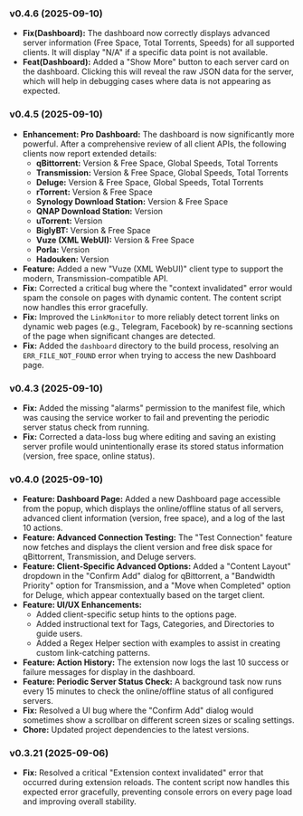 ### v0.4.6 (2025-09-10)

*   **Fix(Dashboard):** The dashboard now correctly displays advanced server information (Free Space, Total Torrents, Speeds) for all supported clients. It will display "N/A" if a specific data point is not available.
*   **Feat(Dashboard):** Added a "Show More" button to each server card on the dashboard. Clicking this will reveal the raw JSON data for the server, which will help in debugging cases where data is not appearing as expected.

### v0.4.5 (2025-09-10)

*   **Enhancement: Pro Dashboard:** The dashboard is now significantly more powerful. After a comprehensive review of all client APIs, the following clients now report extended details:
    *   **qBittorrent:** Version & Free Space, Global Speeds, Total Torrents
    *   **Transmission:** Version & Free Space, Global Speeds, Total Torrents
    *   **Deluge:** Version & Free Space, Global Speeds, Total Torrents
    *   **rTorrent:** Version & Free Space
    *   **Synology Download Station:** Version & Free Space
    *   **QNAP Download Station:** Version
    *   **uTorrent:** Version
    *   **BiglyBT:** Version & Free Space
    *   **Vuze (XML WebUI):** Version & Free Space
    *   **Porla:** Version
    *   **Hadouken:** Version
*   **Feature:** Added a new "Vuze (XML WebUI)" client type to support the modern, Transmission-compatible API.
*   **Fix:** Corrected a critical bug where the "context invalidated" error would spam the console on pages with dynamic content. The content script now handles this error gracefully.
*   **Fix:** Improved the `LinkMonitor` to more reliably detect torrent links on dynamic web pages (e.g., Telegram, Facebook) by re-scanning sections of the page when significant changes are detected.
*   **Fix:** Added the `dashboard` directory to the build process, resolving an `ERR_FILE_NOT_FOUND` error when trying to access the new Dashboard page.

### v0.4.3 (2025-09-10)

*   **Fix:** Added the missing "alarms" permission to the manifest file, which was causing the service worker to fail and preventing the periodic server status check from running.
*   **Fix:** Corrected a data-loss bug where editing and saving an existing server profile would unintentionally erase its stored status information (version, free space, online status).

### v0.4.0 (2025-09-10)

*   **Feature: Dashboard Page:** Added a new Dashboard page accessible from the popup, which displays the online/offline status of all servers, advanced client information (version, free space), and a log of the last 10 actions.
*   **Feature: Advanced Connection Testing:** The "Test Connection" feature now fetches and displays the client version and free disk space for qBittorrent, Transmission, and Deluge servers.
*   **Feature: Client-Specific Advanced Options:** Added a "Content Layout" dropdown in the "Confirm Add" dialog for qBittorrent, a "Bandwidth Priority" option for Transmission, and a "Move when Completed" option for Deluge, which appear contextually based on the target client.
*   **Feature: UI/UX Enhancements:**
    *   Added client-specific setup hints to the options page.
    *   Added instructional text for Tags, Categories, and Directories to guide users.
    *   Added a Regex Helper section with examples to assist in creating custom link-catching patterns.
*   **Feature: Action History:** The extension now logs the last 10 success or failure messages for display in the dashboard.
*   **Feature: Periodic Server Status Check:** A background task now runs every 15 minutes to check the online/offline status of all configured servers.
*   **Fix:** Resolved a UI bug where the "Confirm Add" dialog would sometimes show a scrollbar on different screen sizes or scaling settings.
*   **Chore:** Updated project dependencies to the latest versions.

### v0.3.21 (2025-09-06)

*   **Fix:** Resolved a critical "Extension context invalidated" error that occurred during extension reloads. The content script now handles this expected error gracefully, preventing console errors on every page load and improving overall stability.
